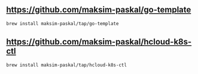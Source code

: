 ## https://github.com/maksim-paskal/go-template
```
brew install maksim-paskal/tap/go-template
```

## https://github.com/maksim-paskal/hcloud-k8s-ctl
```
brew install maksim-paskal/tap/hcloud-k8s-ctl
```